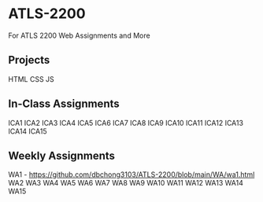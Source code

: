 # ATLS-2200
For ATLS 2200 Web Assignments and More



## Projects
HTML
CSS
JS

## In-Class Assignments
ICA1
ICA2
ICA3
ICA4
ICA5
ICA6
ICA7
ICA8
ICA9
ICA10
ICA11
ICA12
ICA13
ICA14
ICA15

## Weekly Assignments
WA1 - https://github.com/dbchong3103/ATLS-2200/blob/main/WA/wa1.html
WA2
WA3
WA4
WA5
WA6
WA7
WA8
WA9
WA10
WA11
WA12
WA13
WA14
WA15
